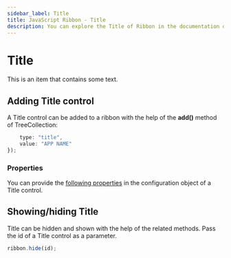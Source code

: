 ```yaml
---
sidebar_label: Title
title: JavaScript Ribbon - Title 
description: You can explore the Title of Ribbon in the documentation of the DHTMLX JavaScript UI library. Browse developer guides and API reference, try out code examples and live demos, and download a free 30-day evaluation version of DHTMLX Suite.
---
```


# Title

This is an item that contains some text.

## Adding Title control

A Title control can be added to a ribbon with the help of the **add()** method of TreeCollection:

```javascript
    type: "title",
	value: "APP NAME"
});
```

### Properties

You can provide the [following properties](ribbon/api/api_title_properties.md) in the configuration object of a Title control.

## Showing/hiding Title

Title can be hidden and shown with the help of the related methods. Pass the id of a Title control as a parameter.

```javascript
ribbon.hide(id);
```
